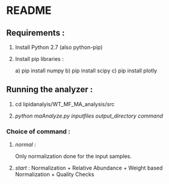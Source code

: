 # README #


## **Requirements :** ##

1) Install Python 2.7 (also python-pip)

2) Install pip libraries : 

   a) pip install numpy
   b) pip install scipy
   c) pip install plotly


## **Running the analyzer :** ##

1) cd lipidanalyis/WT_MF_MA_analysis/src

2) *python maAnalyze.py inputfiles output_directory command*


### **Choice of command :** ###

1) *normal* :

   Only normalization done for the input samples.

2) *start* :
   Normalization + Relative Abundance + Weight based Normalization + Quality Checks

